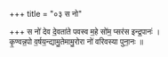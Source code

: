 +++
title = "०३ स नो"

+++
स नो॑ देव दे॒वता॑ते पवस्व म॒हे सो॑म॒ प्सर॑स इन्द्र॒पानः॑ ।  
कृ॒ण्वन्न॒पो व॒र्षय॒न्द्यामु॒तेमामु॒रोरा नो॑ वरिवस्या पुना॒नः ॥